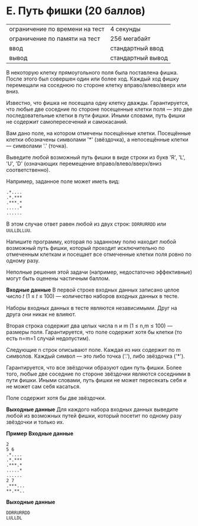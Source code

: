 # E. Путь фишки (20 баллов)

|                                |                   |
|--------------------------------|-------------------|
| ограничение по времени на тест | 4 секунды         |
| ограничение по памяти на тест  | 256 мегабайт      |
| ввод                           | стандартный ввод  |
| вывод                          | стандартный вывод |

В некоторую клетку прямоугольного поля была поставлена фишка. После этого был совершен один или более ход. Каждый ход
фишку перемещали на соседнюю по стороне клетку вправо/влево/вверх или вниз.

Известно, что фишка не посещала одну клетку дважды. Гарантируется, что любые две соседние по стороне посещенные клетки
поля — это две последовательные клетки в пути фишки. Иными словами, путь фишки не содержит самопересечений и
самокасаний.

Вам дано поле, на котором отмечены посещённые клетки. Посещённые клетки обозначены символами '*' (звёздочка), а
непосещённые клетки — символами '.' (точка).

Выведите любой возможный путь фишки в виде строки из букв 'R', 'L', 'U', 'D' (означающих перемещение
вправо/влево/вверх/вниз соответственно).

Например, заданное поле может иметь вид:

```
.*....
.*.***
.***.*
.....*
......
```

В этом случае ответ равен любой из двух строк: `DDRRURRDD` или `UULLDLLUU`.

Напишите программу, которая по заданному полю находит любой возможный путь фишки, который проходит исключительно по
отмеченным клеткам и посещает все отмеченные клетки поля ровно по одному разу.

Неполные решения этой задачи (например, недостаточно эффективные) могут быть оценены частичным баллом.

**Входные данные**
В первой строке входных данных записано целое число 𝑡 (1 ≤ 𝑡 ≤ 100) — количество наборов входных данных в тесте.

Наборы входных данных в тесте являются независимыми. Друг на друга они никак не влияют.

Вторая строка содержит два целых числа n и m (1 ≤ n,m ≤ 100) — размеры поля. Гарантируется, что поле содержит хотя бы
клетки (то есть n=m=1 случай недопустим).

Следующие n строк описывают поле. Каждая из них содержит по m символов. Каждый символ — это либо точка ('.'), либо
звёздочка ('*').

Гарантируется, что все звёздочки образуют один путь фишки. Более того, любые две соседние по стороне звёздочки являются
соседними в пути фишки. Иными словами, путь фишки не может пересекать себя и не может сам себя касаться.

Поле содержит хотя бы две звёздочки.

**Выходные данные**
Для каждого набора входных данных выведите любой из возможных путей фишки, который посетит по одному разу звёздочки и
только их.

**Пример**
**Входные данные**
```
2
5 6
.*....
.*.***
.***.*
.....*
......
2 7
.***...
**.**..
```
**Выходные данные**
```
DDRRURRDD
LULLDL
```